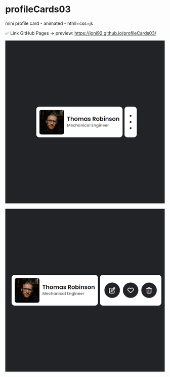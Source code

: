 # profileCards03
mini profile card - animated - html+css+js


✅ Link GitHub Pages -> preview: https://joni92.github.io/profileCards03/


![preview.png](https://github.com/Joni92/profileCards03/blob/main/previews/preview01.png)

![preview.png](https://github.com/Joni92/profileCards03/blob/main/previews/preview02.png)
